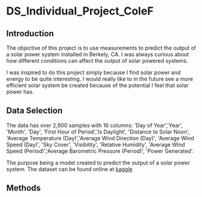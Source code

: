 # DS_Individual_Project_ColeF

## Introduction

The objective of this project is to use measurements to predict the output of a solar power system installed in Berkely, CA. I was always curious about how different conditions can affect the output of solar powered systems.

I was inspired to do this project simply because I find solar power and energy to be quite interesting. I would really like to in the future see a more efficient solar system be created because of the potential I feel that solar power has.

## Data Selection

The data has over 2,900 samples with 16 columns: 
'Day of Year','Year', 'Month', 'Day', 'First Hour of Period','Is Daylight', 'Distance to Solar Noon', 'Average Temperature (Day)','Average Wind Direction (Day)', 'Average Wind Speed (Day)', 'Sky Cover',   'Visibility', 'Relative Humidity', 'Average Wind Speed (Period)','Average Barometric Pressure (Period)', 'Power Generated'.

The purpose being a model created to predict the output of a solar power system. The dataset can be found online at [kaggle](https://www.kaggle.com/datasets/vipulgote4/solar-power-generation/)


## Methods
